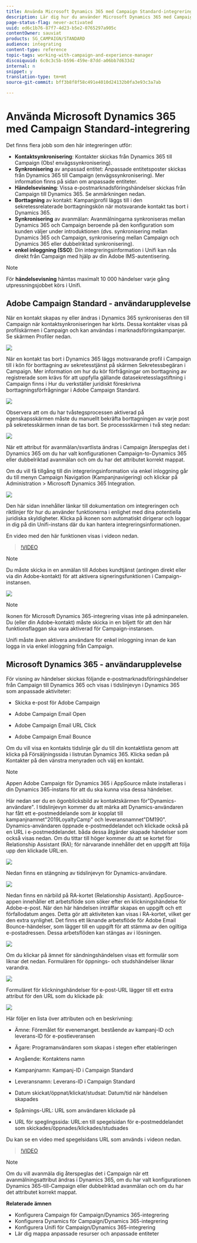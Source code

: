 ```yaml
---
title: Använda Microsoft Dynamics 365 med Campaign Standard-integrering
description: Lär dig hur du använder Microsoft Dynamics 365 med Campaign Standard-integrering
page-status-flag: never-activated
uuid: ed6c1b76-87f7-4d23-b5e2-0765297a905c
contentOwner: sauviat
products: SG_CAMPAIGN/STANDARD
audience: integrating
content-type: reference
topic-tags: working-with-campaign-and-experience-manager
discoiquuid: 6c0c3c5b-b596-459e-87dd-a06bb7d633d2
internal: n
snippet: y
translation-type: tm+mt
source-git-commit: bff3b8f8f58c491e4010d24132b0fa3e93c3a7ab

---
```



# Använda Microsoft Dynamics 365 med Campaign Standard-integrering

Det finns flera jobb som den här integreringen utför:

* **Kontaktsynkronisering**: Kontakter skickas från Dynamics 365 till Campaign (Obs! envägssynkronisering).
* **Synkronisering** av anpassad entitet: Anpassade entitetsposter skickas från Dynamics 365 till Campaign (envägssynkronisering).  Mer information finns på sidan om anpassade entiteter.
* **Händelsevisning**: Vissa e-postmarknadsföringshändelser skickas från Campaign till Dynamics 365. Se anmärkningen nedan.
* **Borttagning** av kontakt: Kampanjprofil läggs till i den sekretessrelaterade borttagningskön när motsvarande kontakt tas bort i Dynamics 365.
* **Synkronisering** av avanmälan: Avanmälningarna synkroniseras mellan Dynamics 365 och Campaign beroende på den konfiguration som kunden väljer under introduktionen (dvs. synkronisering mellan Dynamics 365 och Campaign, synkronisering mellan Campaign och Dynamics 365 eller dubbelriktad synkronisering).
* **enkel inloggning (SSO)**: Din integreringsinformation i Unifi kan nås direkt från Campaign med hjälp av din Adobe IMS-autentisering.

>[!NOTE]
>
>För **händelsevisning** hämtas maximalt 10 000 händelser varje gång utpressningsjobbet körs i Unifi.

## Adobe Campaign Standard - användarupplevelse

När en kontakt skapas ny eller ändras i Dynamics 365 synkroniseras den till Campaign när kontaktsynkroniseringen har körts.  Dessa kontakter visas på profilskärmen i Campaign och kan användas i marknadsföringskampanjer.  Se skärmen Profiler nedan.

![](assets/MSdynamicsACS-usage1.png)

När en kontakt tas bort i Dynamics 365 läggs motsvarande profil i Campaign till i kön för borttagning av sekretesstjänst på skärmen Sekretessbegäran i Campaign.  Mer information om hur du kör förfrågningar om borttagning av registrerade som krävs för att uppfylla gällande datasekretesslagstiftning i Campaign finns i Hur du verkställer juridiskt föreskrivna borttagningsförfrågningar i Adobe Campaign Standard.

![](assets/MSdynamicsACS-usage2.png)

Observera att om du har tvåstegsprocessen aktiverad på egenskapsskärmen måste du manuellt bekräfta borttagningen av varje post på sekretesskärmen innan de tas bort.  Se processskärmen i två steg nedan:

![](assets/MSdynamicsACS-usage3.png)

När ett attribut för avanmälan/svartlista ändras i Campaign återspeglas det i Dynamics 365 om du har valt konfigurationen Campaign-to-Dynamics 365 eller dubbelriktad avanmälan och om du har det attributet korrekt mappat.

Om du vill få tillgång till din integreringsinformation via enkel inloggning går du till menyn Campaign Navigation (Kampanjnavigering) och klickar på Administration > Microsoft Dynamics 365 Integration.

![](assets/sso_d365_admin_panel.png)

Den här sidan innehåller länkar till dokumentation om integreringen och riktlinjer för hur du använder funktionerna i enlighet med dina potentiella juridiska skyldigheter. Klicka på ikonen som automatiskt dirigerar och loggar in dig på din Unifi-instans där du kan hantera integreringsinformationen.

En video med den här funktionen visas i videon nedan.

>[!VIDEO](https://video.tv.adobe.com/v/29254)

>[!NOTE]
>
>Du måste skicka in en anmälan till Adobes kundtjänst (antingen direkt eller via din Adobe-kontakt) för att aktivera signeringsfunktionen i Campaign-instansen.

![](assets/sso_screen.png)

>[!NOTE]
>
>Ikonen för Microsoft Dynamics 365-integrering visas inte på adminpanelen.  Du (eller din Adobe-kontakt) måste skicka in en biljett för att den här funktionsflaggan ska vara aktiverad för Campaign-instansen.
>
>Unifi måste även aktivera användare för enkel inloggning innan de kan logga in via enkel inloggning från Campaign.

## Microsoft Dynamics 365 - användarupplevelse

För visning av händelser skickas följande e-postmarknadsföringshändelser från Campaign till Dynamics 365 och visas i tidslinjevyn i Dynamics 365 som anpassade aktiviteter:

* Skicka e-post för Adobe Campaign

* Adobe Campaign Email Open

* Adobe Campaign Email URL Click

* Adobe Campaign Email Bounce

Om du vill visa en kontakts tidslinje går du till din kontaktlista genom att klicka på Försäljningssida i listrutan Dynamics 365.  Klicka sedan på Kontakter på den vänstra menyraden och välj en kontakt.

>[!NOTE]
>
>Appen Adobe Campaign för Dynamics 365 i AppSource måste installeras i din Dynamics 365-instans för att du ska kunna visa dessa händelser.

Här nedan ser du en ögonblicksbild av kontaktskärmen för&quot;Dynamics-användare&quot;.  I tidslinjevyn kommer du att märka att Dynamics-användaren har fått ett e-postmeddelande som är kopplat till kampanjnamnet&quot;2019LoyaltyCamp&quot; och leveransnamnet&quot;DM190&quot;.  Dynamics-användaren öppnade e-postmeddelandet och klickade också på en URL i e-postmeddelandet. båda dessa åtgärder skapade händelser som också visas nedan.  Om du tittar till höger kommer du att se kortet för Relationship Assistant (RA); för närvarande innehåller det en uppgift att följa upp den klickade URL:en.

![](assets/MSdynamicsACS-usage4.png)

Nedan finns en stängning av tidslinjevyn för Dynamics-användare.

![](assets/MSdynamicsACS-usage5.png)

Nedan finns en närbild på RA-kortet (Relationship Assistant).  AppSource-appen innehåller ett arbetsflöde som söker efter en klickningshändelse för Adobe-e-post.  När den här händelsen inträffar skapas en uppgift och ett förfallodatum anges.  Detta gör att aktiviteten kan visas i RA-kortet, vilket ger den extra synlighet.  Det finns ett liknande arbetsflöde för Adobe Email Bounce-händelser, som lägger till en uppgift för att stämma av den ogiltiga e-postadressen.  Dessa arbetsflöden kan stängas av i lösningen.

![](assets/MSdynamicsACS-usage6.png)

Om du klickar på ämnet för sändningshändelsen visas ett formulär som liknar det nedan.  Formulären för öppnings- och studshändelser liknar varandra.

![](assets/mirror_page_url_send.png)

Formuläret för klickningshändelser för e-post-URL lägger till ett extra attribut för den URL som du klickade på:

![](assets/mirror_page_url_click.png)

Här följer en lista över attributen och en beskrivning:

* Ämne: Föremålet för evenemanget. bestående av kampanj-ID och leverans-ID för e-postleveransen

* Ägare: Programanvändaren som skapas i stegen efter etableringen

* Angående: Kontaktens namn

* Kampanjnamn: Kampanj-ID i Campaign Standard

* Leveransnamn: Leverans-ID i Campaign Standard

* Datum skickat/öppnat/klickat/studsat: Datum/tid när händelsen skapades

* Spårnings-URL: URL som användaren klickade på

* URL för speglingssida: URL:en till spegelsidan för e-postmeddelandet som skickades/öppnades/klickades/studsades

Du kan se en video med spegelsidans URL som används i videon nedan.

>[!VIDEO](https://video.tv.adobe.com/v/29253)

>[!NOTE]
>
>Om du vill avanmäla dig återspeglas det i Campaign när ett avanmälningsattribut ändras i Dynamics 365, om du har valt konfigurationen Dynamics 365-till-Campaign eller dubbelriktad avanmälan och om du har det attributet korrekt mappat.

**Relaterade ämnen**

* Konfigurera Campaign för Campaign/Dynamics 365-integrering
* Konfigurera Dynamics för Campaign/Dynamics 365-integrering
* Konfigurera Unifi för Campaign/Dynamics 365-integrering
* Lär dig mappa anpassade resurser och anpassade entiteter